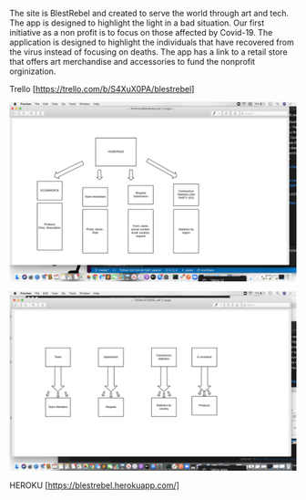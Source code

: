 The site is BlestRebel and created to serve the world through art and tech. The app is designed to highlight the light in a bad situation. Our first initiative  as a non profit is to focus on those affected by Covid-19. The application is designed to highlight the individuals that have recovered from the virus instead of focusing on deaths. The app has a link to a retail store that offers art merchandise and accessories to fund the nonprofit orginization. 

Trello
[https://trello.com/b/S4XuX0PA/blestrebel]


![WIREFRAME](wireframe.png)

![ERG](ERG.PNG)

HEROKU
[https://blestrebel.herokuapp.com/]


